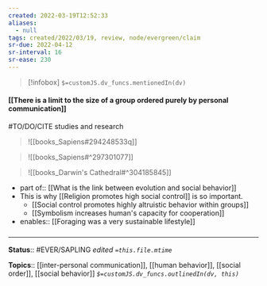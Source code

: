 ```yaml
---
created: 2022-03-19T12:52:33 
aliases:
  - null
tags: created/2022/03/19, review, node/evergreen/claim
sr-due: 2022-04-12
sr-interval: 16
sr-ease: 230
---
```

> [!infobox]
`$=customJS.dv_funcs.mentionedIn(dv)`

#### [[There is a limit to the size of a group ordered purely by personal communication]] 

#TO/DO/CITE studies and research

> ![[books_Sapiens#294248533q]]


> ![[books_Sapiens#^297301077]]

> ![[books_Darwin's Cathedral#^304185845]]

- part of:: [[What is the link between evolution and social behavior]]
- This is why [[Religion promotes high social control]] is so important.
	- [[Social control promotes highly altruistic behavior within groups]]
	- [[Symbolism increases human's capacity for cooperation]]
- enables:: [[Foraging was a very sustainable lifestyle]]

### <hr class="footnote"/>

**Status**:: #EVER/SAPLING 
*edited `=this.file.mtime`*

**Topics**:: [[inter-personal communication]], [[human behavior]], [[social order]], [[social behavior]]
*`$=customJS.dv_funcs.outlinedIn(dv, this)`*
